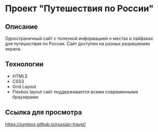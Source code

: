 # Проект "Путешествия по России"

## Описание
Одностраничный сайт с полезной информацией о местах и лайфаках для путешествия по России. Сайт доступен на разных разрешениях экрана.

## Технологии
* HTML5
* CSS3
* Grid Layout
* Flexbox layout
сайт поддерживается всеми современными браузерами

## Cсылка для просмотра
https://syntexs.github.io/russian-travel/
